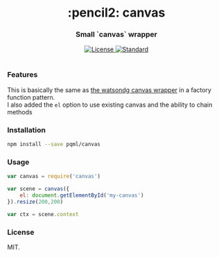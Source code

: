 
<h1 align="center">:pencil2: canvas</h1>
<h3 align="center">Small `canvas` wrapper</h3>

<div align="center">
  <!-- License -->
  <a href="https://raw.githubusercontent.com/pqml/midibus.js/master/LICENSE">
    <img src="https://img.shields.io/badge/license-MIT-blue.svg?style=flat-square" alt="License" />
  </a>
  <!-- Standard -->
  <a href="http://standardjs.com/">
    <img src="https://img.shields.io/badge/code%20style-standard-brightgreen.svg?style=flat-square" alt="Standard" />
  </a>
</div>

<br>

### Features
This is basically the same as [the watsondg canvas wrapper](https://github.com/watsondg/canvas) in a factory function pattern. <br>
I also added the `el` option to use existing canvas and the ability to chain methods

### Installation

```sh
npm install --save pqml/canvas
```

### Usage

```javascript
var canvas = require('canvas')

var scene = canvas({
    el: document.getElementById('my-canvas')
}).resize(200,200)

var ctx = scene.context
```


### License
MIT.
